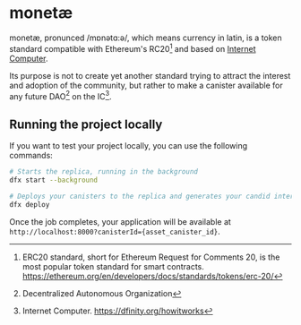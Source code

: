 # monetæ
monetæ, pronunced /mɒnətɑ:ə/, which means currency in latin, is a token standard compatible with Ethereum's RC20[^1] and based on [Internet Computer](https://dfinity.org/howitworks).

Its purpose is not to create yet another standard trying to attract the interest and adoption of the community, but rather to make a canister available for any future DAO[^2] on the IC[^3].

## Running the project locally

If you want to test your project locally, you can use the following commands:

```bash
# Starts the replica, running in the background
dfx start --background

# Deploys your canisters to the replica and generates your candid interface
dfx deploy
```

Once the job completes, your application will be available at `http://localhost:8000?canisterId={asset_canister_id}`.

[^1]: ERC20 standard, short for Ethereum Request for Comments 20, is the most popular token standard for smart contracts. https://ethereum.org/en/developers/docs/standards/tokens/erc-20/
[^2]: Decentralized Autonomous Organization
[^3]: Internet Computer. https://dfinity.org/howitworks
